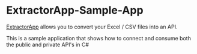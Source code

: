 # ExtractorApp-Sample-App


[ExtractorApp](https://extractorapp.com/) allows you to convert your Excel / CSV files into an API. 

This is a sample application that shows how to connect and consume both the public and private API's in C#


